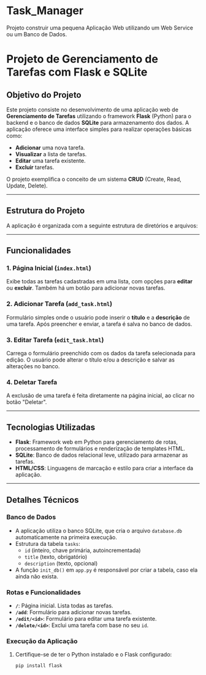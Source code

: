 # Task_Manager
Projeto construir uma pequena Aplicação Web utilizando um Web Service ou um Banco de Dados.

# Projeto de Gerenciamento de Tarefas com Flask e SQLite

## Objetivo do Projeto

Este projeto consiste no desenvolvimento de uma aplicação web de **Gerenciamento de Tarefas** utilizando o framework **Flask** (Python) para o backend e o banco de dados **SQLite** para armazenamento dos dados. A aplicação oferece uma interface simples para realizar operações básicas como:

- **Adicionar** uma nova tarefa.
- **Visualizar** a lista de tarefas.
- **Editar** uma tarefa existente.
- **Excluir** tarefas.

O projeto exemplifica o conceito de um sistema **CRUD** (Create, Read, Update, Delete).

---

## Estrutura do Projeto

A aplicação é organizada com a seguinte estrutura de diretórios e arquivos:


---

## Funcionalidades

### 1. **Página Inicial** (`index.html`)
Exibe todas as tarefas cadastradas em uma lista, com opções para **editar** ou **excluir**. Também há um botão para adicionar novas tarefas.

### 2. **Adicionar Tarefa** (`add_task.html`)
Formulário simples onde o usuário pode inserir o **título** e a **descrição** de uma tarefa. Após preencher e enviar, a tarefa é salva no banco de dados.

### 3. **Editar Tarefa** (`edit_task.html`)
Carrega o formulário preenchido com os dados da tarefa selecionada para edição. O usuário pode alterar o título e/ou a descrição e salvar as alterações no banco.

### 4. **Deletar Tarefa**
A exclusão de uma tarefa é feita diretamente na página inicial, ao clicar no botão "Deletar".

---

## Tecnologias Utilizadas

- **Flask**: Framework web em Python para gerenciamento de rotas, processamento de formulários e renderização de templates HTML.
- **SQLite**: Banco de dados relacional leve, utilizado para armazenar as tarefas.
- **HTML/CSS**: Linguagens de marcação e estilo para criar a interface da aplicação.

---

## Detalhes Técnicos

### Banco de Dados
- A aplicação utiliza o banco SQLite, que cria o arquivo `database.db` automaticamente na primeira execução.
- Estrutura da tabela `tasks`:
  - `id` (inteiro, chave primária, autoincrementada)
  - `title` (texto, obrigatório)
  - `description` (texto, opcional)
- A função `init_db()` em `app.py` é responsável por criar a tabela, caso ela ainda não exista.

### Rotas e Funcionalidades
- **`/`**: Página inicial. Lista todas as tarefas.
- **`/add`**: Formulário para adicionar novas tarefas.
- **`/edit/<id>`**: Formulário para editar uma tarefa existente.
- **`/delete/<id>`**: Exclui uma tarefa com base no seu `id`.

### Execução da Aplicação
1. Certifique-se de ter o Python instalado e o Flask configurado:
   ```bash
   pip install flask
